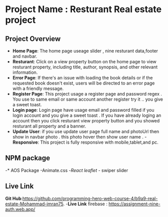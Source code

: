 # Project Name : Resturant Real estate project

## Project Overview

- **Home Page**: The home page useage slider ,  nine resturant data,footer and navbar.
- **Resturant**: Click on a view property button on the home page to view resturant property, including title, author, synopsis, and other relevant information.
- **Error Page**: If there's an issue with loading the book details or if the requested book doesn't exist, users will be directed to an error page with a friendly message.
- **Register Page**: This project usage a register page and password regex . You use to same email or same account another register try it .. you give a sweet toast.
- **Login page**: Login page have usage email and password filled if you login account and you give a sweet toast . If you have already loging an account then you click resturant view property button and you showed resturant all property and a banner.
- **Update User**: if you use update user page full name and photoUrl then show in navbar photo . this photo hover then show user name .
-**Responsive**: This project is fully responsive with mobile,tablet,and pc.

## NPM package 
-* AOS Package
-Animate.css
-*React leaflet
-* swiper slider
## Live Link 
**Git Hub**:https://github.com/programming-hero-web-course-4/b9a9-real-estate-Mohammad-imran75.
-**Live Link** firebase : https://assignment-nine-auth.web.app/
